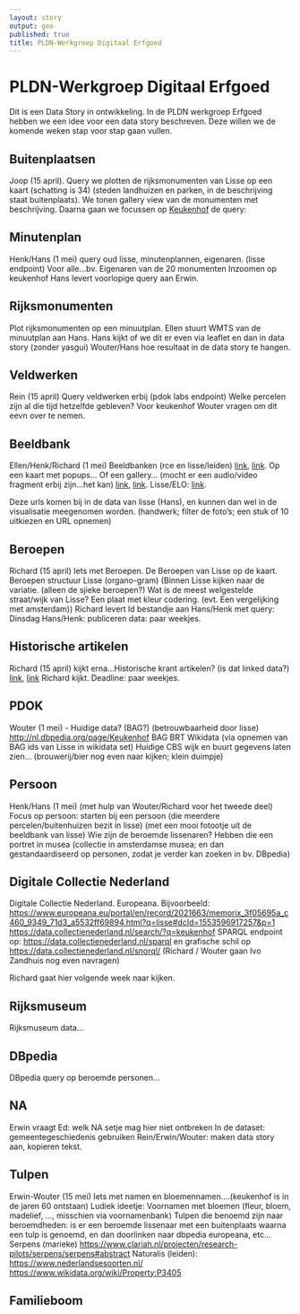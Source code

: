 ```yaml
---
layout: story
output: geo
published: true
title: PLDN-Werkgroep Digitaal Erfgoed
---
```


# PLDN-Werkgroep Digitaal Erfgoed

Dit is een Data Story in ontwikkeling.  In de PLDN werkgroep Erfgoed
hebben we een idee voor een data story beschreven.  Deze willen we de
komende weken stap voor stap gaan vullen.

## Buitenplaatsen

Joop (15 april). Query we plotten de rijksmonumenten van Lisse op een
kaart (schatting is 34) (steden landhuizen en parken, in de
beschrijving staat buitenplaats). We tonen gallery view van de
monumenten met beschrijving. Daarna gaan we focussen op [Keukenhof](https://cultureelerfgoed.nl/monumenten/511406) de query:

<query data-endpoint="https://linkeddata.cultureelerfgoed.nl/sparql"
       data-output="geo"
       data-query-ref="rce.rq">
</query>

## Minutenplan

Henk/Hans (1 mei) query oud lisse, minutenplannen, eigenaren. (lisse
endpoint) Voor alle…bv. Eigenaren van de 20 monumenten Inzoomen op
keukenhof Hans levert voorlopige query aan Erwin.

<query data-config-ref="https://data.pldn.nl/werkgroep-digitaal-erfgoed/oud-lisse/queries/perceel-achternaam">
</query>

## Rijksmonumenten

Plot rijksmonumenten op een minuutplan. Ellen stuurt WMTS van de
minuutplan aan Hans. Hans kijkt of we dit er even via leaflet en dan
in data story (zonder yasgui) Wouter/Hans hoe resultaat in de data
story te hangen.

## Veldwerken

Rein (15 april) Query veldwerken erbij (pdok labs endpoint) Welke
percelen zijn al die tijd hetzelfde gebleven? Voor keukenhof Wouter
vragen om dit eevn over te nemen.

## Beeldbank

Ellen/Henk/Richard (1 mei) Beeldbanken (rce en lisse/leiden)
[link](https://beeldbank.cultureelerfgoed.nl/alle-afbeeldingen/?q=keukenhof&mode=gallery&view=horizontal), [link](https://beeldbank.cultureelerfgoed.nl/alle-afbeeldingen/?q=511406&mode=gallery&view=horizontal&page=1&reverse=0).  Op een kaart met popups… Of een gallery… (mocht er een audio/video fragment erbij zijn…het kan)
[link](https://beeldbank.cultureelerfgoed.nl/alle-afbeeldingen/?q=keukenhof&mode=gallery&view=horizontal), [link](https://beeldbank.cultureelerfgoed.nl/alle-afbeeldingen/?q=511406&mode=gallery&view=horizontal&page=1&reverse=0).  Lisse/ELO:
[link](http://webservices.picturae.pro/mediabank/media?apiKey=c8bf841e-24cc-11e7-a2f6-4394354bd8f8&fq[]=search_t_collection:%22Vereniging%20Oud%20Lisse%22&q=Keukenhof&CC-O).

Deze urls komen bij in de data van lisse (Hans), en kunnen dan wel
in de visualisatie meegenomen worden. (handwerk; filter de foto’s; een
stuk of 10 uitkiezen en URL opnemen)

## Beroepen

Richard (15 april) Iets met Beroepen. De Beroepen van Lisse op de
kaart.  Beroepen structuur Lisse (organo-gram) (Binnen Lisse kijken
naar de variatie. (alleen de sjieke beroepen?) Wat is de meest
welgestelde straat/wijk van Lisse? Een plaat met kleur
codering. (evt. Een vergelijking met amsterdam)) Richard levert ld
bestandje aan Hans/Henk met query: Dinsdag Hans/Henk: publiceren data:
paar weekjes.

## Historische artikelen

Richard (15 april) kijkt erna…Historische krant artikelen? (is dat
linked data?)
[link](https://www.delpher.nl/nl/platform/results?query=keukenhof&coll=platform),
[link](https://kbresearch.nl/xportal/) Richard kijkt. Deadline: paar
weekjes.

## PDOK

Wouter (1 mei) - Huidige data? (BAG?) (betrouwbaarheid door lisse)
http://nl.dbpedia.org/page/Keukenhof BAG BRT Wikidata (via opnemen van
BAG ids van Lisse in wikidata set) Huidige CBS wijk en buurt gegevens
laten zien… (brouwerij/bier nog even naar kijken; klein duimpje)

## Persoon

Henk/Hans (1 mei) (met hulp van Wouter/Richard voor het tweede
deel) Focus op persoon: starten bij een persoon (die meerdere
percelen/buitenhuizen bezit in lisse) (met een mooi fotootje uit de
beeldbank van lisse) Wie zijn de beroemde lissenaren? Hebben die een
portret in musea (collectie in amsterdamse musea; en dan
gestandaardiseerd op personen, zodat je verder kan zoeken in
bv. DBpedia)

## Digitale Collectie Nederland

Digitale Collectie Nederland. Europeana. Bijvoorbeeld:
https://www.europeana.eu/portal/en/record/2021663/memorix_3f05695a_c460_9349_71d3_a5532ff69894.html?q=lisse#dcId=1553596917257&p=1
https://data.collectienederland.nl/search/?q=keukenhof SPARQL endpoint
op: https://data.collectienederland.nl/sparql en grafische schil op
https://data.collectienederland.nl/snorql/ (Richard / Wouter gaan Ivo
Zandhuis nog even navragen)

Richard gaat hier volgende week naar kijken.

## Rijksmuseum

Rijksmuseum data…

## DBpedia

DBpedia query op beroemde personen…

<query data-config-ref="https://demo.triply.cc/dbpedia/core/queries/lissenaren">
</query>

## NA

Erwin vraagt Ed: welk NA setje mag hier niet ontbreken In de
dataset: gemeentegeschiedenis gebruiken Rein/Erwin/Wouter: maken data
story aan, kopieren tekst.

<query data-config-ref="https://demo.triply.cc/nationaal-archief/beeldbank/queries/lisse">
</query>

## Tulpen

Erwin-Wouter (15 mei) Iets met namen en bloemennamen….(keukenhof is in de jaren 60 ontstaan) Ludiek ideetje: Voornamen met bloemen (fleur, bloem, madelief, …, misschien via voornamenbank) Tulpen die benoemd zijn naar beroemdheden: is er een beroemde lissenaar met een buitenplaats waarna een tulp is genoemd, en dan doorlinken naar dbpedia europeana, etc…  Serpens (marieke) https://www.clariah.nl/projecten/research-pilots/serpens/serpens#abstract Naturalis (leiden): https://www.nederlandsesoorten.nl/ https://www.wikidata.org/wiki/Property:P3405

<query data-config-ref="https://demo.triply.cc/dbpedia/core/queries/tulip-hierarchy">
</query>

## Familieboom

<query data-config-ref="https://data.pldn.nl/werkgroep-digitaal-erfgoed/oud-lisse/queries/family-tree">
</query>
